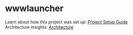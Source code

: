 # wwwlauncher
Learn about how this project was set up: [Project Setup Guide](./docs/SETUP.md)  
Architecture insights: [Architecture](./docs/ARCHITECTURE.md)  